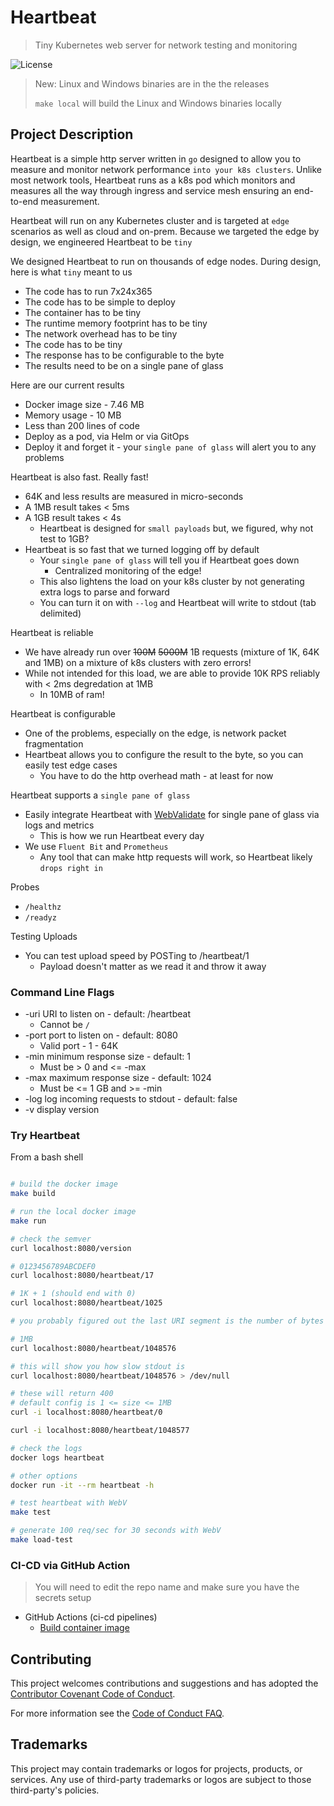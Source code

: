 # Heartbeat

> Tiny Kubernetes web server for network testing and monitoring

![License](https://img.shields.io/badge/license-MIT-green.svg)

> New: Linux and Windows binaries are in the the releases
>
> `make local` will build the Linux and Windows binaries locally

## Project Description

Heartbeat is a simple http server written in `go` designed to allow you to measure and monitor network performance `into your k8s clusters`. Unlike most network tools, Heartbeat runs as a k8s pod which monitors and measures all the way through ingress and service mesh ensuring an end-to-end measurement.

Heartbeat will run on any Kubernetes cluster and is targeted at `edge` scenarios as well as cloud and on-prem. Because we targeted the edge by design, we engineered Heartbeat to be `tiny`

We designed Heartbeat to run on thousands of edge nodes. During design, here is what `tiny` meant to us

- The code has to run 7x24x365
- The code has to be simple to deploy
- The container has to be tiny
- The runtime memory footprint has to be tiny
- The network overhead has to be tiny
- The code has to be tiny
- The response has to be configurable to the byte
- The results need to be on a single pane of glass

Here are our current results

- Docker image size - 7.46 MB
- Memory usage - 10 MB
- Less than 200 lines of code
- Deploy as a pod, via Helm or via GitOps
- Deploy it and forget it - your `single pane of glass` will alert you to any problems

Heartbeat is also fast. Really fast!

- 64K and less results are measured in micro-seconds
- A 1MB result takes < 5ms
- A 1GB result takes < 4s
  - Heartbeat is designed for `small payloads` but, we figured, why not test to 1GB?
- Heartbeat is so fast that we turned logging off by default
  - Your `single pane of glass` will tell you if Heartbeat goes down
    - Centralized monitoring of the edge!
  - This also lightens the load on your k8s cluster by not generating extra logs to parse and forward
  - You can turn it on with `--log` and Heartbeat will write to stdout (tab delimited)

Heartbeat is reliable

- We have already run over ~~100M~~ ~~5000M~~ 1B requests (mixture of 1K, 64K and 1MB) on a mixture of k8s clusters with zero errors!
- While not intended for this load, we are able to provide 10K RPS reliably with < 2ms degredation at 1MB
  - In 10MB of ram!

Heartbeat is configurable

- One of the problems, especially on the edge, is network packet fragmentation
- Heartbeat allows you to configure the result to the byte, so you can easily test edge cases
  - You have to do the http overhead math - at least for now

Heartbeat supports a `single pane of glass`

- Easily integrate Heartbeat with [WebValidate](https://github.com/microsoft/webvalidate) for single pane of glass via logs and metrics
  - This is how we run Heartbeat every day
- We use `Fluent Bit` and `Prometheus`
  - Any tool that can make http requests will work, so Heartbeat likely `drops right in`

Probes

- `/healthz`
- `/readyz`

Testing Uploads

- You can test upload speed by POSTing to /heartbeat/1
  - Payload doesn't matter as we read it and throw it away

### Command Line Flags

- -uri URI to listen on - default: /heartbeat
  - Cannot be `/`
- -port port to listen on - default: 8080
  - Valid port - 1 - 64K
- -min minimum response size - default: 1
  - Must be > 0 and <= -max
- -max maximum response size - default: 1024
  - Must be <= 1 GB and >= -min
- -log log incoming requests to stdout - default: false
- -v display version

### Try Heartbeat

From a bash shell

```bash

# build the docker image
make build

# run the local docker image
make run

# check the semver
curl localhost:8080/version

# 0123456789ABCDEF0
curl localhost:8080/heartbeat/17

# 1K + 1 (should end with 0)
curl localhost:8080/heartbeat/1025

# you probably figured out the last URI segment is the number of bytes

# 1MB
curl localhost:8080/heartbeat/1048576

# this will show you how slow stdout is
curl localhost:8080/heartbeat/1048576 > /dev/null

# these will return 400
# default config is 1 <= size <= 1MB
curl -i localhost:8080/heartbeat/0

curl -i localhost:8080/heartbeat/1048577

# check the logs
docker logs heartbeat

# other options
docker run -it --rm heartbeat -h

# test heartbeat with WebV
make test

# generate 100 req/sec for 30 seconds with WebV
make load-test

```

### CI-CD via GitHub Action

> You will need to edit the repo name and make sure you have the secrets setup

- GitHub Actions (ci-cd pipelines)
  - [Build container image](./.github/workflows/build.yaml)

## Contributing

This project welcomes contributions and suggestions and has adopted the [Contributor Covenant Code of Conduct](https://www.contributor-covenant.org/version/2/1/code_of_conduct.html).

For more information see the [Code of Conduct FAQ](https://www.contributor-covenant.org/faq).

## Trademarks

This project may contain trademarks or logos for projects, products, or services. Any use of third-party trademarks or logos are subject to those third-party's policies.
